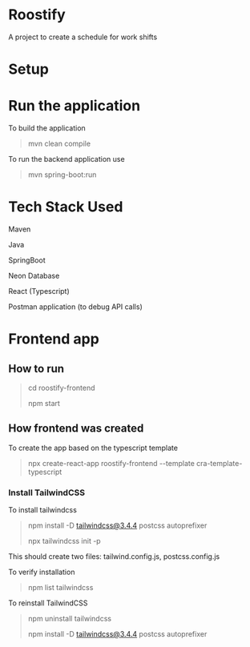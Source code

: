 # Roostify

A project to create a schedule for work shifts


# Setup

# Run the application

To build the application

> mvn clean compile

To run the backend application use

> mvn spring-boot:run

# Tech Stack Used

Maven

Java

SpringBoot

Neon Database

React (Typescript)

Postman application (to debug API calls)

# Frontend app

## How to run

> cd roostify-frontend
> 
> npm start

## How frontend was created
To create the app based on the typescript template

> npx create-react-app roostify-frontend --template cra-template-typescript

### Install TailwindCSS
To install tailwindcss
>  npm install -D tailwindcss@3.4.4 postcss autoprefixer
>
> npx tailwindcss init -p

This should create two files: tailwind.config.js, postcss.config.js

To verify installation
>npm list tailwindcss



To reinstall TailwindCSS
> npm uninstall tailwindcss
> 
>  npm install -D tailwindcss@3.4.4 postcss autoprefixer